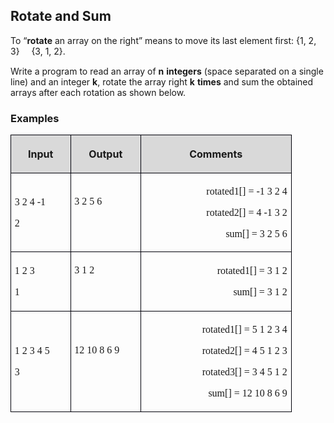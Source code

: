 <H2 LANG="bg-BG" CLASS="western"><SPAN LANG="en-US">Rotate and
	Sum</SPAN></H2>

<P STYLE="margin-top: 0.06in">To “<B>rotate</B> an array on the
right” means to move its last element first: {1, 2, 3} <FONT FACE="Wingdings, serif"></FONT>
{3, 1, 2}.</P>
<P STYLE="margin-top: 0.06in">Write a program to read an array of <B>n</B>
<B>integers</B> (space separated on a single line) and an integer <B>k</B>,
rotate the array right <B>k</B> <B>times</B> and sum the obtained
arrays after each rotation as shown below.</P>
<H3 CLASS="western">Examples</H3>
<TABLE WIDTH=437 CELLPADDING=4 CELLSPACING=0>
	<COL WIDTH=83>
	<COL WIDTH=100>
	<COL WIDTH=228>
	<TR VALIGN=TOP>
		<TD WIDTH=83 BGCOLOR="#d9d9d9" STYLE="border: 1px solid #00000a; padding-top: 0.04in; padding-bottom: 0.04in; padding-left: 0.06in; padding-right: 0.06in">
			<P ALIGN=CENTER><B>Input</B></P>
		</TD>
		<TD WIDTH=100 BGCOLOR="#d9d9d9" STYLE="border: 1px solid #00000a; padding-top: 0.04in; padding-bottom: 0.04in; padding-left: 0.06in; padding-right: 0.06in">
			<P ALIGN=CENTER><B>Output</B></P>
		</TD>
		<TD WIDTH=228 BGCOLOR="#d9d9d9" STYLE="border: 1px solid #00000a; padding-top: 0.04in; padding-bottom: 0.04in; padding-left: 0.06in; padding-right: 0.06in">
			<P ALIGN=CENTER><B>Comments</B></P>
		</TD>
	</TR>
	<TR>
		<TD WIDTH=83 STYLE="border: 1px solid #00000a; padding-top: 0.04in; padding-bottom: 0.04in; padding-left: 0.06in; padding-right: 0.06in">
			<P STYLE="margin-bottom: 0in"><FONT FACE="Consolas, serif">3 2 4
			-1</FONT></P>
			<P><FONT FACE="Consolas, serif">2</FONT></P>
		</TD>
		<TD WIDTH=100 STYLE="border: 1px solid #00000a; padding-top: 0.04in; padding-bottom: 0.04in; padding-left: 0.06in; padding-right: 0.06in">
			<P STYLE="margin-bottom: 0in"><FONT FACE="Consolas, serif">3 2 5 6</FONT></P>
			<P><BR>
			</P>
		</TD>
		<TD WIDTH=228 STYLE="border: 1px solid #00000a; padding-top: 0.04in; padding-bottom: 0.04in; padding-left: 0.06in; padding-right: 0.06in">
			<P ALIGN=RIGHT STYLE="margin-bottom: 0in"><FONT FACE="Consolas, serif">rotated1[]
			= -1  3  2  4</FONT></P>
			<P ALIGN=RIGHT STYLE="margin-bottom: 0in"><FONT FACE="Consolas, serif">rotated2[]
			=  4 -1  3  2</FONT></P>
			<P ALIGN=RIGHT><FONT FACE="Consolas, serif">sum[] =  </FONT><FONT FACE="Consolas, serif">3
			 2  5  6</FONT></P>
		</TD>
	</TR>
	<TR>
		<TD WIDTH=83 STYLE="border: 1px solid #00000a; padding-top: 0.04in; padding-bottom: 0.04in; padding-left: 0.06in; padding-right: 0.06in">
			<P STYLE="margin-bottom: 0in"><FONT FACE="Consolas, serif">1 2 3</FONT></P>
			<P><FONT FACE="Consolas, serif">1</FONT></P>
		</TD>
		<TD WIDTH=100 STYLE="border: 1px solid #00000a; padding-top: 0.04in; padding-bottom: 0.04in; padding-left: 0.06in; padding-right: 0.06in">
			<P STYLE="margin-bottom: 0in"><FONT FACE="Consolas, serif">3 1 2</FONT></P>
			<P><BR>
			</P>
		</TD>
		<TD WIDTH=228 STYLE="border: 1px solid #00000a; padding-top: 0.04in; padding-bottom: 0.04in; padding-left: 0.06in; padding-right: 0.06in">
			<P ALIGN=RIGHT STYLE="margin-bottom: 0in"><FONT FACE="Consolas, serif">rotated1[]
			= </FONT><FONT FACE="Consolas, serif"><SPAN LANG="bg-BG">3 1 2</SPAN></FONT></P>
			<P ALIGN=RIGHT><FONT FACE="Consolas, serif">sum[] = </FONT><FONT FACE="Consolas, serif"><SPAN LANG="bg-BG">3
			1 2</SPAN></FONT></P>
		</TD>
	</TR>
	<TR>
		<TD WIDTH=83 STYLE="border: 1px solid #00000a; padding-top: 0.04in; padding-bottom: 0.04in; padding-left: 0.06in; padding-right: 0.06in">
			<P STYLE="margin-bottom: 0in"><FONT FACE="Consolas, serif">1 2 3 4
			5</FONT></P>
			<P><FONT FACE="Consolas, serif">3</FONT></P>
		</TD>
		<TD WIDTH=100 STYLE="border: 1px solid #00000a; padding-top: 0.04in; padding-bottom: 0.04in; padding-left: 0.06in; padding-right: 0.06in">
			<P STYLE="margin-bottom: 0in"><FONT FACE="Consolas, serif">12 10 8
			6 9</FONT></P>
			<P ALIGN=CENTER><BR>
			</P>
		</TD>
		<TD WIDTH=228 STYLE="border: 1px solid #00000a; padding-top: 0.04in; padding-bottom: 0.04in; padding-left: 0.06in; padding-right: 0.06in">
			<P ALIGN=RIGHT STYLE="margin-bottom: 0in"><FONT FACE="Consolas, serif">rotated1[]
			=</FONT><FONT FACE="Consolas, serif"><SPAN LANG="bg-BG"> </SPAN></FONT><FONT FACE="Consolas, serif">
			</FONT><FONT FACE="Consolas, serif"><SPAN LANG="bg-BG">5  1  2  3 
			4</SPAN></FONT></P>
			<P ALIGN=RIGHT STYLE="margin-bottom: 0in"><FONT FACE="Consolas, serif">rotated2[]
			=</FONT><FONT FACE="Consolas, serif"><SPAN LANG="bg-BG"> </SPAN></FONT><FONT FACE="Consolas, serif">
			4</FONT><FONT FACE="Consolas, serif"><SPAN LANG="bg-BG">  5  1  2 
			3</SPAN></FONT></P>
			<P ALIGN=RIGHT STYLE="margin-bottom: 0in"><FONT FACE="Consolas, serif">rotated</FONT><FONT FACE="Consolas, serif"><SPAN LANG="bg-BG">3</SPAN></FONT><FONT FACE="Consolas, serif">[]
			=</FONT><FONT FACE="Consolas, serif"><SPAN LANG="bg-BG"> </SPAN></FONT><FONT FACE="Consolas, serif">
			</FONT><FONT FACE="Consolas, serif"><SPAN LANG="bg-BG">3  4  5  1 
			2</SPAN></FONT></P>
			<P ALIGN=RIGHT><FONT FACE="Consolas, serif">sum[] = </FONT><FONT FACE="Consolas, serif"><SPAN LANG="bg-BG">12
			10  8  6  9</SPAN></FONT></P>
		</TD>
	</TR>
</TABLE>